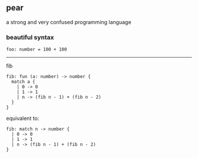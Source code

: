 ## pear
a strong and very confused programming language

### beautiful syntax

```
foo: number = 100 + 100
```

---

fib

```
fib: fun (a: number) -> number {
  match a {
    | 0 -> 0
    | 1 -> 1
    | n -> (fib n - 1) + (fib n - 2)
  } 
}
```

equivalent to:

```
fib: match n -> number {
  | 0 -> 0
  | 1 -> 1
  | n -> (fib n - 1) + (fib n - 2)
}
```
